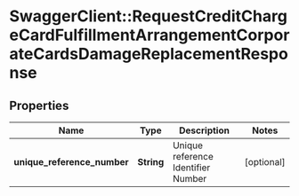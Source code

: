 # SwaggerClient::RequestCreditChargeCardFulfillmentArrangementCorporateCardsDamageReplacementResponse

## Properties
Name | Type | Description | Notes
------------ | ------------- | ------------- | -------------
**unique_reference_number** | **String** | Unique reference Identifier Number | [optional] 

